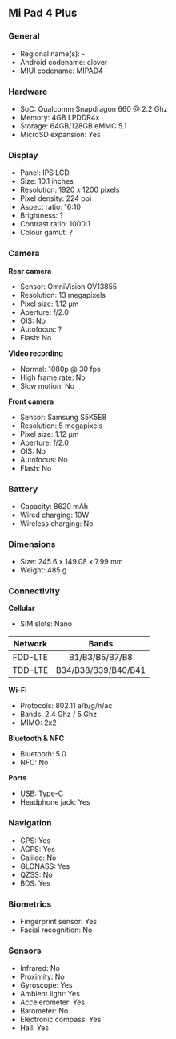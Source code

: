 ## Mi Pad 4 Plus

### General

* Regional name(s): -
* Android codename: clover
* MIUI codename: MIPAD4

### Hardware

* SoC: Qualcomm Snapdragon 660 @ 2.2 Ghz
* Memory: 4GB LPDDR4x
* Storage: 64GB/128GB eMMC 5.1
* MicroSD expansion: Yes

### Display

* Panel: IPS LCD
* Size: 10.1 inches
* Resolution: 1920 x 1200 pixels
* Pixel density: 224 ppi
* Aspect ratio: 16:10
* Brightness: ?
* Contrast ratio: 1000:1
* Colour gamut: ?

### Camera

**Rear camera**

* Sensor: OmniVision OV13855
* Resolution: 13 megapixels
* Pixel size: 1.12 µm
* Aperture: f/2.0
* OIS: No
* Autofocus: ?
* Flash: No

**Video recording**

* Normal: 1080p @ 30 fps
* High frame rate: No
* Slow motion: No

**Front camera**

* Sensor: Samsung S5K5E8
* Resolution: 5 megapixels
* Pixel size: 1.12 µm
* Aperture: f/2.0
* OIS: No
* Autofocus: No
* Flash: No

### Battery

* Capacity: 8620 mAh
* Wired charging: 10W
* Wireless charging: No

### Dimensions

* Size: 245.6 x 149.08 x 7.99 mm
* Weight: 485 g

### Connectivity

**Cellular**

* SIM slots: Nano

|  Network  |   Bands   |
|:---------:|:-------------------:|
|  FDD-LTE  |    B1/B3/B5/B7/B8   |
|   TDD-LTE  | B34/B38/B39/B40/B41 |

**Wi-Fi**

* Protocols: 802.11 a/b/g/n/ac
* Bands: 2.4 Ghz / 5 Ghz
* MIMO: 2x2

**Bluetooth & NFC**

* Bluetooth: 5.0 
* NFC: No

**Ports**

* USB: Type-C
* Headphone jack: Yes

### Navigation

* GPS: Yes
* AGPS: Yes
* Galileo: No
* GLONASS: Yes
* QZSS: No
* BDS: Yes

### Biometrics

* Fingerprint sensor: Yes
* Facial recognition: No

### Sensors

* Infrared: No
* Proximity: No
* Gyroscope: Yes
* Ambient light: Yes
* Accelerometer: Yes
* Barometer: No
* Electronic compass: Yes
* Hall: Yes